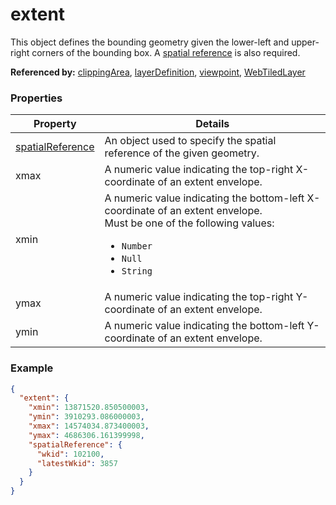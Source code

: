# extent

This object defines the bounding geometry given the lower-left and upper-right corners of the bounding box. A [spatial reference](spatialReference.md) is also required.

**Referenced by:** [clippingArea](clippingArea.md), [layerDefinition](layerDefinition.md), [viewpoint](viewpoint.md), [WebTiledLayer](webTiledLayer.md)

### Properties

| Property | Details
| --- | ---
| [spatialReference](spatialReference.md) | An object used to specify the spatial reference of the given geometry.
| xmax | A numeric value indicating the top-right X-coordinate of an extent envelope.
| xmin | A numeric value indicating the bottom-left X-coordinate of an extent envelope.<br>Must be one of the following values:<ul><li>`Number`</li><li>`Null`</li><li>`String`</li></ul>
| ymax | A numeric value indicating the top-right Y-coordinate of an extent envelope.
| ymin | A numeric value indicating the bottom-left Y-coordinate of an extent envelope.


### Example

```json
{
  "extent": {
    "xmin": 13871520.850500003,
    "ymin": 3910293.086000003,
    "xmax": 14574034.873400003,
    "ymax": 4686306.161399998,
    "spatialReference": {
      "wkid": 102100,
      "latestWkid": 3857
    }
  }
}
```

